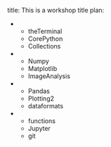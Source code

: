 title: This is a workshop title
plan:
  - - theTerminal
    - CorePython
    - Collections
  - - Numpy
    - Matplotlib
    - ImageAnalysis
  - - Pandas
    - Plotting2
    - dataformats
  - - functions
    - Jupyter
    - git
